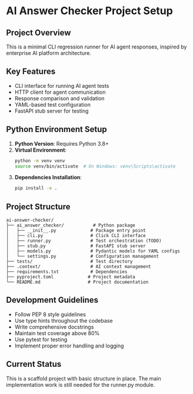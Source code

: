 # AI Answer Checker Project Setup

## Project Overview
This is a minimal CLI regression runner for AI agent responses, inspired by enterprise AI platform architecture.

## Key Features
- CLI interface for running AI agent tests
- HTTP client for agent communication
- Response comparison and validation
- YAML-based test configuration
- FastAPI stub server for testing

## Python Environment Setup
1. **Python Version**: Requires Python 3.8+
2. **Virtual Environment**: 
   ```bash
   python -m venv venv
   source venv/bin/activate  # On Windows: venv\Scripts\activate
   ```
3. **Dependencies Installation**:
   ```bash
   pip install -e .
   ```

## Project Structure
```
ai-answer-checker/
├── ai_answer_checker/           # Python package
│   ├── __init__.py             # Package entry point
│   ├── cli.py                  # Click CLI interface
│   ├── runner.py               # Test orchestration (TODO)
│   ├── stub.py                 # FastAPI stub server
│   ├── models.py               # Pydantic models for YAML configs
│   └── settings.py             # Configuration management
├── tests/                      # Test directory
├── .context/                   # AI context management
├── requirements.txt            # Dependencies
├── pyproject.toml             # Project metadata
└── README.md                  # Project documentation
```

## Development Guidelines
- Follow PEP 8 style guidelines
- Use type hints throughout the codebase
- Write comprehensive docstrings
- Maintain test coverage above 80%
- Use pytest for testing
- Implement proper error handling and logging

## Current Status
This is a scaffold project with basic structure in place. The main implementation work is still needed for the runner.py module.